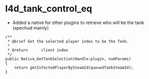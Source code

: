 # l4d_tank_control_eq

- Added a native for other plugins to retrieve who will be the tank (spechud mainly)

```
/**  
 * @brief Get the selected player index to be the Tank.  
 *  
 * @return		client index  
 */  
public Native_GetTankSelection(Handle:plugin, numParams)  
{  
	return getInfectedPlayerBySteamId(queuedTankSteamId);  
}
```